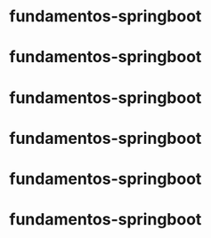 # fundamentos-springboot
# fundamentos-springboot
# fundamentos-springboot
# fundamentos-springboot
# fundamentos-springboot
# fundamentos-springboot
